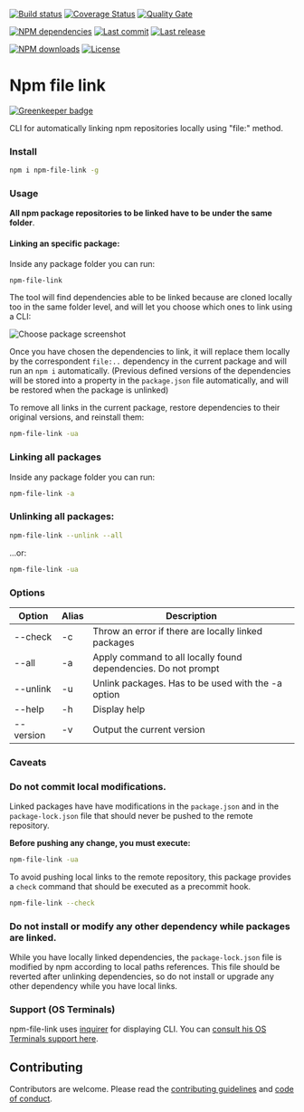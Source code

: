 [![Build status][travisci-image]][travisci-url] [![Coverage Status][coveralls-image]][coveralls-url] [![Quality Gate][quality-gate-image]][quality-gate-url]

[![NPM dependencies][npm-dependencies-image]][npm-dependencies-url] [![Last commit][last-commit-image]][last-commit-url] [![Last release][release-image]][release-url] 

[![NPM downloads][npm-downloads-image]][npm-downloads-url] [![License][license-image]][license-url]

# Npm file link

[![Greenkeeper badge](https://badges.greenkeeper.io/javierbrea/npm-file-link.svg)](https://greenkeeper.io/)

CLI for automatically linking npm repositories locally using \"file:\" method.

### Install

```bash
npm i npm-file-link -g
```

### Usage

**All npm package repositories to be linked have to be under the same folder**.

#### Linking an specific package:

Inside any package folder you can run:

```bash
npm-file-link
```

The tool will find dependencies able to be linked because are cloned locally too in the same folder level, and will let you choose which ones to link using a CLI:

![Choose package screenshot](assets/screen-capture.gif)

Once you have chosen the dependencies to link, it will replace them locally by the correspondent `file:..` dependency in the current package and will run an `npm i` automatically. (Previous defined versions of the dependencies will be stored into a property in the `package.json` file automatically, and will be restored when the package is unlinked)

To remove all links in the current package, restore dependencies to their original versions, and reinstall them:

```bash
npm-file-link -ua
```

### Linking all packages

Inside any package folder you can run:

```bash
npm-file-link -a
```

### Unlinking all packages:

```bash
npm-file-link --unlink --all
```

...or:

```bash
npm-file-link -ua
```

### Options

| Option | Alias | Description |
| --- | --- | --- |
| --check | -c | Throw an error if there are locally linked packages |
| --all | -a | Apply command to all locally found dependencies. Do not prompt |
| --unlink | -u | Unlink packages. Has to be used with the -a option |
| --help | -h |  Display help |
| --version | -v | Output the current version | 
 
### Caveats

### Do not commit local modifications.

Linked packages have have modifications in the `package.json` and in the `package-lock.json` file that should never be pushed to the remote repository.

**Before pushing any change, you must execute:**

```bash
npm-file-link -ua
```

To avoid pushing local links to the remote repository, this package provides a `check` command that should be executed as a precommit hook.

```bash
npm-file-link --check
```

### Do not install or modify any other dependency while packages are linked.

While you have locally linked dependencies, the `package-lock.json` file is modified by npm according to local paths references. This file should be reverted after unlinking dependencies, so do not install or upgrade any other dependency while you have local links.

### Support (OS Terminals)

npm-file-link uses [inquirer][inquirer-url] for displaying CLI. You can [consult his OS Terminals support here][inquirer-support].

## Contributing

Contributors are welcome.
Please read the [contributing guidelines](.github/CONTRIBUTING.md) and [code of conduct](.github/CODE_OF_CONDUCT.md).

[inquirer-url]: https://www.npmjs.com/package/inquirer#support-os-terminals
[inquirer-support]: https://www.npmjs.com/package/inquirer#support-os-terminals

[coveralls-image]: https://coveralls.io/repos/github/javierbrea/npm-file-link/badge.svg
[coveralls-url]: https://coveralls.io/github/javierbrea/npm-file-link
[travisci-image]: https://travis-ci.com/javierbrea/npm-file-link.svg?branch=master
[travisci-url]: https://travis-ci.com/javierbrea/npm-file-link
[last-commit-image]: https://img.shields.io/github/last-commit/javierbrea/npm-file-link.svg
[last-commit-url]: https://github.com/javierbrea/npm-file-link/commits
[license-image]: https://img.shields.io/npm/l/npm-file-link.svg
[license-url]: https://github.com/javierbrea/npm-file-link/blob/master/LICENSE
[npm-downloads-image]: https://img.shields.io/npm/dm/npm-file-link.svg
[npm-downloads-url]: https://www.npmjs.com/package/npm-file-link
[npm-dependencies-image]: https://img.shields.io/david/javierbrea/npm-file-link.svg
[npm-dependencies-url]: https://david-dm.org/javierbrea/npm-file-link
[quality-gate-image]: https://sonarcloud.io/api/project_badges/measure?project=npm-file-link&metric=alert_status
[quality-gate-url]: https://sonarcloud.io/dashboard?id=npm-file-link
[release-image]: https://img.shields.io/github/release-date/javierbrea/npm-file-link.svg
[release-url]: https://github.com/javierbrea/npm-file-link/releases
